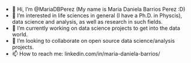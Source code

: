 - 👋 Hi, I’m @MariaDBPerez (My name is Maria Daniela Barrios Perez :D)
- 👀 I’m interested in life sciences in general (I have a Ph.D. in Physcis), data science and analysis, as well as research in such fields.
- 🌱 I’m currently working on data science projects to get into the data world.
- 💞️ I’m looking to collaborate on open source data science/analysis projects.
- 📫 How to reach me: linkedin.com/in/maria-daniela-barrios/ 

<!---
MariaDBPerez/MariaDBPerez is a ✨ special ✨ repository because its `README.md` (this file) appears on your GitHub profile.
You can click the Preview link to take a look at your changes.
--->
